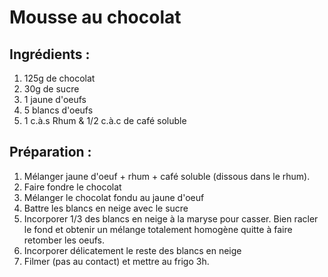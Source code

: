 # Mousse au chocolat

## Ingrédients :
1. 125g de chocolat
2. 30g de sucre
3. 1 jaune d'oeufs
4. 5 blancs d'oeufs
5. 1 c.à.s Rhum & 1/2 c.à.c de café soluble


## Préparation :
1. Mélanger jaune d'oeuf + rhum + café soluble (dissous dans le rhum).
2. Faire fondre le chocolat
3. Mélanger le chocolat fondu au jaune d'oeuf
4. Battre les blancs en neige avec le sucre
5. Incorporer 1/3 des blancs en neige à la maryse pour casser. Bien racler le fond et obtenir un mélange totalement homogène quitte à faire retomber les oeufs.
6. Incorporer délicatement le reste des blancs en neige
7. Filmer (pas au contact) et mettre au frigo 3h.
